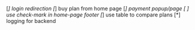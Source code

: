 [*] login redirection
[*] buy plan from home page
[*] payment popup/page
[ ] use check-mark in home-page footer
[*] use table to compare plans
[*] logging for backend